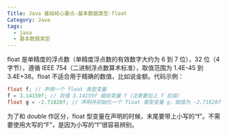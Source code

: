 ```yaml
---
Title: Java 基础核心要点-基本数据类型-float
Category: Java
tags:
  - java
  - 基本数据类型
---
```

float 是单精度的浮点数（单精度浮点数的有效数字大约为 6 到 7 位），32 位（4 字节），遵循 IEEE 754（二进制浮点数算术标准），取值范围为 1.4E-45 到 3.4E+38。float 不适合用于精确的数值，比如说金额。代码示例：  
  
```java  
float f; // 声明一个 float 类型变量  
f = 3.14159f; // 将值 3.14159f 赋给变量 f（注意要加上 f 后缀）  
float g = -2.71828f; // 声明并初始化一个 float 类型变量 g，赋值为 -2.71828f  
```  
  
为了和 double 作区分，float 型变量在声明的时候，末尾要带上小写的“f”。不需要使用大写的“F”，是因为小写的“f”很容易辨别。